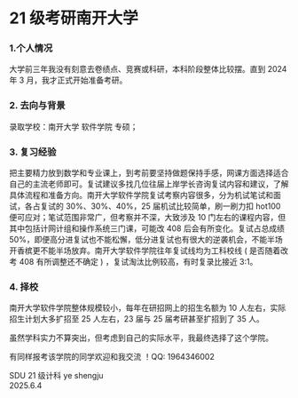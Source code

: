 # 21 级考研南开大学

### 1.个人情况

大学前三年我没有刻意去卷绩点、竞赛或科研，本科阶段整体比较摆。直到 2024 年 3 月，我才正式开始准备考研。

### 2. 去向与背景

录取学校：南开大学 软件学院 专硕；

### 3. 复习经验

把主要精力放到数学和专业课上，到考前要坚持做题保持手感，网课方面选择适合自己的主流老师即可。复试建议多找几位往届上岸学长咨询复试内容和建议，了解具体流程和准备方向。南开大学软件学院复试考察内容很多，分为机试笔试和面试，各占复试的 30%、30%、40%，25 届机试比较简单，刷一刷力扣 hot100 便可应对；笔试范围非常广，但考察并不深，大致涉及 10 门左右的课程内容，但其中包括计网计组和操作系统三门课，可能改 408 后会有所变化。复试占总成绩 50%，即便高分进复试也不能松懈，低分进复试也有很大的逆袭机会，不能半场开香槟更不能半场放弃。南开大学软件学院往年复试线均为工科校线 ( 是否随着改考 408 有所调整还不确定 ) ，复试淘汰比例较高，有时复录比接近 3:1。

### 4. 择校

南开大学软件学院整体规模较小，每年在研招网上的招生名额为 10 人左右，实际招生计划大多扩招至 25 人左右，23 届与 25 届考研甚至扩招到了 35 人。

虽然学科实力不算突出，但考虑到自己的实际水平，我最终选择了这个学院。

有同样报考该学院的同学欢迎和我交流 ！QQ: 1964346002

SDU 21 级计科 ye shengju\
2025.6.4
